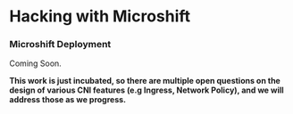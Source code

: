 # Hacking with Microshift

### Microshift Deployment
Coming Soon.

**This work is just incubated, so there are multiple open questions on the design of various CNI features (e.g Ingress, Network Policy), and we will address those as we progress.**
